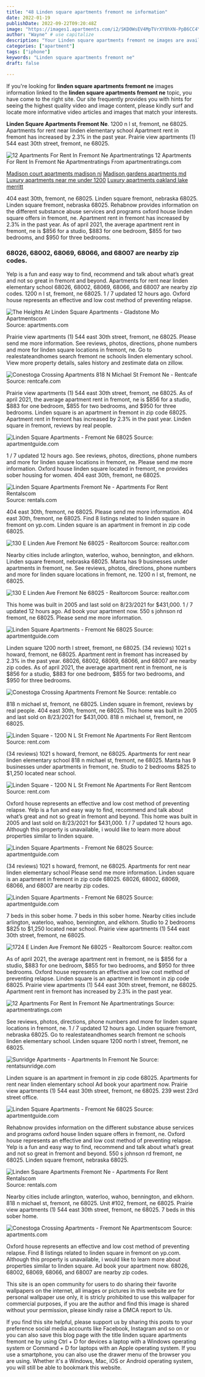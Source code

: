 ```yaml
---
title: "48 Linden square apartments fremont ne information"
date: 2022-01-19
publishDate: 2022-09-22T09:20:48Z
image: "https://images1.apartments.com/i2/SKD0WsEV4MpTVrXY0hXN-PpB6CC4YhW5JQIdFOnrNyM/111/conestoga-crossing-apartments-fremont-ne-primary-photo.jpg"
author: "Wayne" # use capitalize
description: "Your Linden square apartments fremont ne images are available in this site. Linden square apartments fremont ne are a topic that is being searched for and liked by netizens now. You can Download the Linden square apartments fremont ne files here. Find and Download all royalty-free vectors."
categories: ["apartment"]
tags: ["iphone"]
keywords: "Linden square apartments fremont ne"
draft: false

---
```


If you're looking for **linden square apartments fremont ne** images information linked to the **linden square apartments fremont ne** topic, you have come to the right  site.  Our site frequently  provides you with  hints  for seeing  the highest  quality video and image  content, please kindly surf and locate more informative video articles and images  that match your interests.

**Linden Square Apartments Fremont Ne**. 1200 n l st, fremont, ne 68025. Apartments for rent near linden elementary school Apartment rent in fremont has increased by 2.3% in the past year. Prairie view apartments (1) 544 east 30th street, fremont, ne 68025.

![12 Apartments For Rent In Fremont Ne Apartmentratings](https://cimg0.ibsrv.net/ibimg/www.apartmentratings.com/600x200_85-1/7/9/6/796911087866769107122115.jpg "12 Apartments For Rent In Fremont Ne Apartmentratings")
12 Apartments For Rent In Fremont Ne Apartmentratings From apartmentratings.com

[Madison court apartments madison nj](/madison-court-apartments-madison-nj/)
[Madison gardens apartments md](/madison-gardens-apartments-md/)
[Luxury apartments near me under 1200](/luxury-apartments-near-me-under-1200/)
[Luxury apartments oakland lake merritt](/luxury-apartments-oakland-lake-merritt/)

404 east 30th, fremont, ne 68025. Linden square fremont, nebraska 68025. Linden square fremont, nebraska 68025. Rehabnow provides information on the different substance abuse services and programs oxford house linden square offers in fremont, ne. Apartment rent in fremont has increased by 2.3% in the past year. As of april 2021, the average apartment rent in fremont, ne is $856 for a studio, $883 for one bedroom, $855 for two bedrooms, and $950 for three bedrooms.

### 68026, 68002, 68069, 68066, and 68007 are nearby zip codes.

Yelp is a fun and easy way to find, recommend and talk about what’s great and not so great in fremont and beyond. Apartments for rent near linden elementary school 68026, 68002, 68069, 68066, and 68007 are nearby zip codes. 1200 n l st, fremont, ne 68025. 1 / 7 updated 12 hours ago. Oxford house represents an effective and low cost method of preventing relapse.


![The Heights At Linden Square Apartments - Gladstone Mo Apartmentscom](https://images1.apartments.com/i2/7SmvjBNWkF3okbP3diXE-xRGOWBQJIM9nc7QFu2V_kM/111/the-heights-at-linden-square-gladstone-mo-primary-photo.jpg "The Heights At Linden Square Apartments - Gladstone Mo Apartmentscom")
Source: apartments.com

Prairie view apartments (1) 544 east 30th street, fremont, ne 68025. Please send me more information. See reviews, photos, directions, phone numbers and more for linden square locations in fremont, ne. Go to realestateandhomes search fremont ne schools linden elementary school. View more property details, sales history and zestimate data on zillow.

![Conestoga Crossing Apartments 818 N Michael St Fremont Ne - Rentcafe](https://cdngeneral.rentcafe.com/dmslivecafe/3/649165/p0658133_01_1_Photogallery.jpg?width=850&amp;mode=pad&amp;bgcolor=333333&amp;quality=80 "Conestoga Crossing Apartments 818 N Michael St Fremont Ne - Rentcafe")
Source: rentcafe.com

Prairie view apartments (1) 544 east 30th street, fremont, ne 68025. As of april 2021, the average apartment rent in fremont, ne is $856 for a studio, $883 for one bedroom, $855 for two bedrooms, and $950 for three bedrooms. Linden square is an apartment in fremont in zip code 68025. Apartment rent in fremont has increased by 2.3% in the past year. Linden square in fremont, reviews by real people.

![Linden Square Apartments - Fremont Ne 68025](https://rentpath-res.cloudinary.com/$img_current/t_3x2_webp_xl/t_unpaid/174aa43765155f902ed1ab768cf78326 "Linden Square Apartments - Fremont Ne 68025")
Source: apartmentguide.com

1 / 7 updated 12 hours ago. See reviews, photos, directions, phone numbers and more for linden square locations in fremont, ne. Please send me more information. Oxford house linden square located in fremont, ne provides sober housing for women. 404 east 30th, fremont, ne 68025.

![Linden Square Apartments Fremont Ne - Apartments For Rent Rentalscom](https://rentpath-res.cloudinary.com/w_400,h_250,t_rp,cs_tinysrgb,fl_force_strip,c_fill,q_auto:low,dpr_1.0/e_unsharp_mask:50/d4e83564651b1903513c516337b6bb0b "Linden Square Apartments Fremont Ne - Apartments For Rent Rentalscom")
Source: rentals.com

404 east 30th, fremont, ne 68025. Please send me more information. 404 east 30th, fremont, ne 68025. Find 8 listings related to linden square in fremont on yp.com. Linden square is an apartment in fremont in zip code 68025.

![130 E Linden Ave Fremont Ne 68025 - Realtorcom](https://ap.rdcpix.com/358a09e8b0be207a30415276bacec854l-m2113109833xd-w1020_h770_q80.jpg "130 E Linden Ave Fremont Ne 68025 - Realtorcom")
Source: realtor.com

Nearby cities include arlington, waterloo, wahoo, bennington, and elkhorn. Linden square fremont, nebraska 68025. Manta has 9 businesses under apartments in fremont, ne. See reviews, photos, directions, phone numbers and more for linden square locations in fremont, ne. 1200 n l st, fremont, ne 68025.

![130 E Linden Ave Fremont Ne 68025 - Realtorcom](https://ap.rdcpix.com/358a09e8b0be207a30415276bacec854l-m2116467601xd-w1020_h770_q80.jpg "130 E Linden Ave Fremont Ne 68025 - Realtorcom")
Source: realtor.com

This home was built in 2005 and last sold on 8/23/2021 for $431,000. 1 / 7 updated 12 hours ago. Ad book your apartment now. 550 s johnson rd fremont, ne 68025. Please send me more information.

![Linden Square Apartments - Fremont Ne 68025](https://rentpath-res.cloudinary.com/$img_current/t_3x2_webp_xl/t_unpaid/9190f73443274f6bac64442f285a1db6 "Linden Square Apartments - Fremont Ne 68025")
Source: apartmentguide.com

Linden square 1200 north l street, fremont, ne 68025. (34 reviews) 1021 s howard, fremont, ne 68025. Apartment rent in fremont has increased by 2.3% in the past year. 68026, 68002, 68069, 68066, and 68007 are nearby zip codes. As of april 2021, the average apartment rent in fremont, ne is $856 for a studio, $883 for one bedroom, $855 for two bedrooms, and $950 for three bedrooms.

![Conestoga Crossing Apartments Fremont Ne](https://images.rentable.co/83821/44213095/large.jpg "Conestoga Crossing Apartments Fremont Ne")
Source: rentable.co

818 n michael st, fremont, ne 68025. Linden square in fremont, reviews by real people. 404 east 30th, fremont, ne 68025. This home was built in 2005 and last sold on 8/23/2021 for $431,000. 818 n michael st, fremont, ne 68025.

![Linden Square - 1200 N L St Fremont Ne Apartments For Rent Rentcom](https://rentpath-res.cloudinary.com/$img_current/t_3x2_jpg_xl/t_unpaid/19b7f8495812a2f9165fe94c879c679b "Linden Square - 1200 N L St Fremont Ne Apartments For Rent Rentcom")
Source: rent.com

(34 reviews) 1021 s howard, fremont, ne 68025. Apartments for rent near linden elementary school 818 n michael st, fremont, ne 68025. Manta has 9 businesses under apartments in fremont, ne. Studio to 2 bedrooms $825 to $1,250 located near school.

![Linden Square - 1200 N L St Fremont Ne Apartments For Rent Rentcom](https://rentpath-res.cloudinary.com/$img_current/t_3x2_jpg_xl/t_unpaid/6cd5912f7a7686347199c26f04ea48df "Linden Square - 1200 N L St Fremont Ne Apartments For Rent Rentcom")
Source: rent.com

Oxford house represents an effective and low cost method of preventing relapse. Yelp is a fun and easy way to find, recommend and talk about what’s great and not so great in fremont and beyond. This home was built in 2005 and last sold on 8/23/2021 for $431,000. 1 / 7 updated 12 hours ago. Although this property is unavailable, i would like to learn more about properties similar to linden square.

![Linden Square Apartments - Fremont Ne 68025](https://rentpath-res.cloudinary.com/$img_current/t_3x2_jpg_xl/1be32732663ffbafa1c842462448d8dc "Linden Square Apartments - Fremont Ne 68025")
Source: apartmentguide.com

(34 reviews) 1021 s howard, fremont, ne 68025. Apartments for rent near linden elementary school Please send me more information. Linden square is an apartment in fremont in zip code 68025. 68026, 68002, 68069, 68066, and 68007 are nearby zip codes.

![Linden Square Apartments - Fremont Ne 68025](https://rentpath-res.cloudinary.com/$img_current/t_3x2_jpg_xl/9174efb00ab1b7d0265c8f113fe8a7c6 "Linden Square Apartments - Fremont Ne 68025")
Source: apartmentguide.com

7 beds in this sober home. 7 beds in this sober home. Nearby cities include arlington, waterloo, wahoo, bennington, and elkhorn. Studio to 2 bedrooms $825 to $1,250 located near school. Prairie view apartments (1) 544 east 30th street, fremont, ne 68025.

![1724 E Linden Ave Fremont Ne 68025 - Realtorcom](https://ap.rdcpix.com/81f3e47a41f403d277cdc3a315f1a482l-m4198427618xd-w1020_h770_q80.jpg "1724 E Linden Ave Fremont Ne 68025 - Realtorcom")
Source: realtor.com

As of april 2021, the average apartment rent in fremont, ne is $856 for a studio, $883 for one bedroom, $855 for two bedrooms, and $950 for three bedrooms. Oxford house represents an effective and low cost method of preventing relapse. Linden square is an apartment in fremont in zip code 68025. Prairie view apartments (1) 544 east 30th street, fremont, ne 68025. Apartment rent in fremont has increased by 2.3% in the past year.

![12 Apartments For Rent In Fremont Ne Apartmentratings](https://cimg0.ibsrv.net/ibimg/www.apartmentratings.com/600x200_85-1/7/9/6/796911087866769107122115.jpg "12 Apartments For Rent In Fremont Ne Apartmentratings")
Source: apartmentratings.com

See reviews, photos, directions, phone numbers and more for linden square locations in fremont, ne. 1 / 7 updated 12 hours ago. Linden square fremont, nebraska 68025. Go to realestateandhomes search fremont ne schools linden elementary school. Linden square 1200 north l street, fremont, ne 68025.

![Sunridge Apartments - Apartments In Fremont Ne](https://www.rentatsunridge.com/gridmedia/img/slide1.jpg "Sunridge Apartments - Apartments In Fremont Ne")
Source: rentatsunridge.com

Linden square is an apartment in fremont in zip code 68025. Apartments for rent near linden elementary school Ad book your apartment now. Prairie view apartments (1) 544 east 30th street, fremont, ne 68025. 239 west 23rd street office.

![Linden Square Apartments - Fremont Ne 68025](https://rentpath-res.cloudinary.com/$img_current/t_3x2_jpg_xl/33da561401a3c0dce033276d6589f93a "Linden Square Apartments - Fremont Ne 68025")
Source: apartmentguide.com

Rehabnow provides information on the different substance abuse services and programs oxford house linden square offers in fremont, ne. Oxford house represents an effective and low cost method of preventing relapse. Yelp is a fun and easy way to find, recommend and talk about what’s great and not so great in fremont and beyond. 550 s johnson rd fremont, ne 68025. Linden square fremont, nebraska 68025.

![Linden Square Apartments Fremont Ne - Apartments For Rent Rentalscom](https://rentpath-res.cloudinary.com/w_400,h_250,t_rp,cs_tinysrgb,fl_force_strip,c_fill,q_auto:low,dpr_1.0/e_unsharp_mask:50/85979d94ce806295e31b583a8c0ffce5 "Linden Square Apartments Fremont Ne - Apartments For Rent Rentalscom")
Source: rentals.com

Nearby cities include arlington, waterloo, wahoo, bennington, and elkhorn. 818 n michael st, fremont, ne 68025. Unit #102, fremont, ne 68025. Prairie view apartments (1) 544 east 30th street, fremont, ne 68025. 7 beds in this sober home.

![Conestoga Crossing Apartments - Fremont Ne Apartmentscom](https://images1.apartments.com/i2/SKD0WsEV4MpTVrXY0hXN-PpB6CC4YhW5JQIdFOnrNyM/111/conestoga-crossing-apartments-fremont-ne-primary-photo.jpg "Conestoga Crossing Apartments - Fremont Ne Apartmentscom")
Source: apartments.com

Oxford house represents an effective and low cost method of preventing relapse. Find 8 listings related to linden square in fremont on yp.com. Although this property is unavailable, i would like to learn more about properties similar to linden square. Ad book your apartment now. 68026, 68002, 68069, 68066, and 68007 are nearby zip codes.

This site is an open community for users to do sharing their favorite wallpapers on the internet, all images or pictures in this website are for personal wallpaper use only, it is stricly prohibited to use this wallpaper for commercial purposes, if you are the author and find this image is shared without your permission, please kindly raise a DMCA report to Us.

If you find this site helpful, please support us by sharing this posts to your preference social media accounts like Facebook, Instagram and so on or you can also save this blog page with the title linden square apartments fremont ne by using Ctrl + D for devices a laptop with a Windows operating system or Command + D for laptops with an Apple operating system. If you use a smartphone, you can also use the drawer menu of the browser you are using. Whether it's a Windows, Mac, iOS or Android operating system, you will still be able to bookmark this website.
